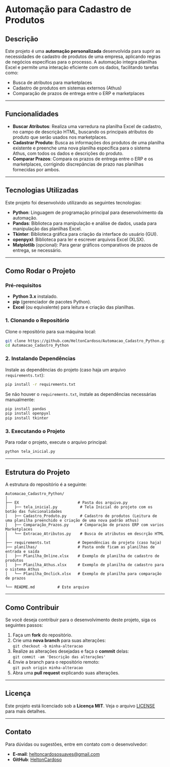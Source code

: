 
# Automação para Cadastro de Produtos

## Descrição

Este projeto é uma **automação personalizada** desenvolvida para suprir as necessidades de cadastro de produtos de uma empresa, aplicando regras de negócios específicas para o processo. A automação integra planilhas Excel e permite uma interação eficiente com os dados, facilitando tarefas como:

- Busca de atributos para marketplaces
- Cadastro de produtos em sistemas externos (Athus)
- Comparação de prazos de entrega entre o ERP e marketplaces

---

## Funcionalidades

- **Buscar Atributos**: Realiza uma varredura na planilha Excel de cadastro, no campo de descrição HTML, buscando os principais atributos do produto que serão usados nos marketplaces.
- **Cadastrar Produto**: Busca as informações dos produtos de uma planilha existente e preenche uma nova planilha específica para o sistema Athus, com todos os dados e descrições do produto.
- **Comparar Prazos**: Compara os prazos de entrega entre o ERP e os marketplaces, corrigindo discrepâncias de prazo nas planilhas fornecidas por ambos.

---

## Tecnologias Utilizadas

Este projeto foi desenvolvido utilizando as seguintes tecnologias:

- **Python**: Linguagem de programação principal para desenvolvimento da automação.
- **Pandas**: Biblioteca para manipulação e análise de dados, usada para manipulação das planilhas Excel.
- **Tkinter**: Biblioteca gráfica para criação da interface do usuário (GUI).
- **openpyxl**: Biblioteca para ler e escrever arquivos Excel (XLSX).
- **Matplotlib** (opcional): Para gerar gráficos comparativos de prazos de entrega, se necessário.

---

## Como Rodar o Projeto

### Pré-requisitos

- **Python 3.x** instalado.
- **pip** (gerenciador de pacotes Python).
- **Excel** (ou equivalente) para leitura e criação das planilhas.

### 1. Clonando o Repositório

Clone o repositório para sua máquina local:

```bash
git clone https://github.com/HeltonCardoso/Automacao_Cadastro_Python.git
cd Automacao_Cadastro_Python
```

### 2. Instalando Dependências

Instale as dependências do projeto (caso haja um arquivo `requirements.txt`):

```bash
pip install -r requirements.txt
```

Se não houver o `requirements.txt`, instale as dependências necessárias manualmente:

```bash
pip install pandas
pip install openpyxl
pip install tkinter
```

### 3. Executando o Projeto

Para rodar o projeto, execute o arquivo principal:

```bash
python tela_inicial.py
```

---

## Estrutura do Projeto

A estrutura do repositório é a seguinte:

```
Automacao_Cadastro_Python/
│
├── EX                          # Pasta dos arquivo.py 
│   ├── tela_inicial.py          # Tela Inicial do projeto com os botão das funcionalidades
│   ├── Cadastro_Produto.py      # Cadastro de produtos (Leitura de uma planilha preenchido e criação de uma nova padrão athus)
│   ├── Comparação_Prazos.py     # Comparação de prazos ERP com varios Marketplaces
│   └── Extracao_Atributos.py    # Busca de atributos em descrção HTML
│
├── requirements.txt            # Dependências do projeto (caso haja)
├── planilhas/                  # Pasta onde ficam as planilhas de entrada e saída
│   ├── Planilha_Online.xlsx    # Exemplo de planilha de cadastro de produtos
│   ├── Planilha_Athus.xlsx     # Exemplo de planilha de cadastro para o sistema Athus
│   └── Planilha_Onclick.xlsx   # Exemplo de planilha para comparação de prazos

└── README.md          # Este arquivo
```

---

## Como Contribuir

Se você deseja contribuir para o desenvolvimento deste projeto, siga os seguintes passos:

1. Faça um **fork** do repositório.
2. Crie uma **nova branch** para suas alterações:  
   `git checkout -b minha-alteracao`
3. Realize as alterações desejadas e faça o **commit** delas:  
   `git commit -am 'Descrição das alterações'`
4. Envie a branch para o repositório remoto:  
   `git push origin minha-alteracao`
5. Abra uma **pull request** explicando suas alterações.

---

## Licença

Este projeto está licenciado sob a **Licença MIT**. Veja o arquivo [LICENSE](LICENSE) para mais detalhes.

---

## Contato

Para dúvidas ou sugestões, entre em contato com o desenvolvedor:

- **E-mail**: heltoncardososuaves@gmail.com
- **GitHub**: [HeltonCardoso](https://github.com/HeltonCardoso)
